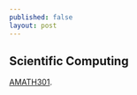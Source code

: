 ```yaml
---
published: false
layout: post
---
```

## Scientific Computing

[AMATH301](http://courses.washington.edu/am301/page1/page6/video.html). 
